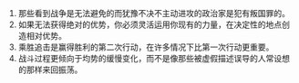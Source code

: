 1. 那些看到战争是无法避免的而犹豫不决不主动进攻的政治家是犯有叛国罪的。
1. 如果无法获得绝对的优势，你必须灵活运用你现有的力量，在决定性的地点创造相对优势。
1. 乘胜追击是赢得胜利的第二次行动，在许多情况下比第一次行动更重要。
1. 战斗过程更倾向于均势的缓慢变化，而不是像那些被虚假描述误导的人常设想的那样来回振荡。
